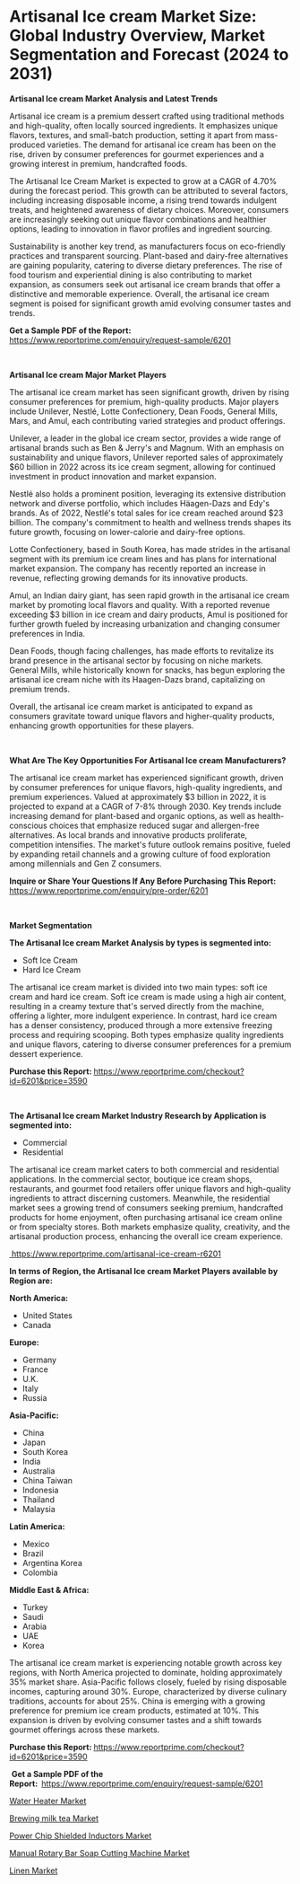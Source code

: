 <p><h1>Artisanal Ice cream Market Size: Global Industry Overview, Market Segmentation and Forecast (2024 to 2031)</h1></p><p><strong>Artisanal Ice cream Market Analysis and Latest Trends</strong></p>
<p><p>Artisanal ice cream is a premium dessert crafted using traditional methods and high-quality, often locally sourced ingredients. It emphasizes unique flavors, textures, and small-batch production, setting it apart from mass-produced varieties. The demand for artisanal ice cream has been on the rise, driven by consumer preferences for gourmet experiences and a growing interest in premium, handcrafted foods.</p><p>The Artisanal Ice Cream Market is expected to grow at a CAGR of 4.70% during the forecast period. This growth can be attributed to several factors, including increasing disposable income, a rising trend towards indulgent treats, and heightened awareness of dietary choices. Moreover, consumers are increasingly seeking out unique flavor combinations and healthier options, leading to innovation in flavor profiles and ingredient sourcing.</p><p>Sustainability is another key trend, as manufacturers focus on eco-friendly practices and transparent sourcing. Plant-based and dairy-free alternatives are gaining popularity, catering to diverse dietary preferences. The rise of food tourism and experiential dining is also contributing to market expansion, as consumers seek out artisanal ice cream brands that offer a distinctive and memorable experience. Overall, the artisanal ice cream segment is poised for significant growth amid evolving consumer tastes and trends.</p></p>
<p><strong>Get a Sample PDF of the Report:&nbsp;</strong> <a href="https://www.reportprime.com/enquiry/request-sample/6201">https://www.reportprime.com/enquiry/request-sample/6201</a></p>
<p>&nbsp;</p>
<p><strong>Artisanal Ice cream Major Market Players</strong></p>
<p><p>The artisanal ice cream market has seen significant growth, driven by rising consumer preferences for premium, high-quality products. Major players include Unilever, Nestlé, Lotte Confectionery, Dean Foods, General Mills, Mars, and Amul, each contributing varied strategies and product offerings.</p><p>Unilever, a leader in the global ice cream sector, provides a wide range of artisanal brands such as Ben & Jerry's and Magnum. With an emphasis on sustainability and unique flavors, Unilever reported sales of approximately $60 billion in 2022 across its ice cream segment, allowing for continued investment in product innovation and market expansion.</p><p>Nestlé also holds a prominent position, leveraging its extensive distribution network and diverse portfolio, which includes Häagen-Dazs and Edy's brands. As of 2022, Nestlé's total sales for ice cream reached around $23 billion. The company's commitment to health and wellness trends shapes its future growth, focusing on lower-calorie and dairy-free options.</p><p>Lotte Confectionery, based in South Korea, has made strides in the artisanal segment with its premium ice cream lines and has plans for international market expansion. The company has recently reported an increase in revenue, reflecting growing demands for its innovative products.</p><p>Amul, an Indian dairy giant, has seen rapid growth in the artisanal ice cream market by promoting local flavors and quality. With a reported revenue exceeding $3 billion in ice cream and dairy products, Amul is positioned for further growth fueled by increasing urbanization and changing consumer preferences in India.</p><p>Dean Foods, though facing challenges, has made efforts to revitalize its brand presence in the artisanal sector by focusing on niche markets. General Mills, while historically known for snacks, has begun exploring the artisanal ice cream niche with its Haagen-Dazs brand, capitalizing on premium trends. </p><p>Overall, the artisanal ice cream market is anticipated to expand as consumers gravitate toward unique flavors and higher-quality products, enhancing growth opportunities for these players.</p></p>
<p>&nbsp;</p>
<p><strong>What Are The Key Opportunities For Artisanal Ice cream Manufacturers?</strong></p>
<p><p>The artisanal ice cream market has experienced significant growth, driven by consumer preferences for unique flavors, high-quality ingredients, and premium experiences. Valued at approximately $3 billion in 2022, it is projected to expand at a CAGR of 7-8% through 2030. Key trends include increasing demand for plant-based and organic options, as well as health-conscious choices that emphasize reduced sugar and allergen-free alternatives. As local brands and innovative products proliferate, competition intensifies. The market's future outlook remains positive, fueled by expanding retail channels and a growing culture of food exploration among millennials and Gen Z consumers.</p></p>
<p><strong>Inquire or Share Your Questions If Any Before Purchasing This Report:</strong> <a href="https://www.reportprime.com/enquiry/pre-order/6201">https://www.reportprime.com/enquiry/pre-order/6201</a></p>
<p>&nbsp;</p>
<p><strong>Market Segmentation</strong></p>
<p><strong>The Artisanal Ice cream Market Analysis by types is segmented into:</strong></p>
<p><ul><li>Soft Ice Cream</li><li>Hard Ice Cream</li></ul></p>
<p><p>The artisanal ice cream market is divided into two main types: soft ice cream and hard ice cream. Soft ice cream is made using a high air content, resulting in a creamy texture that's served directly from the machine, offering a lighter, more indulgent experience. In contrast, hard ice cream has a denser consistency, produced through a more extensive freezing process and requiring scooping. Both types emphasize quality ingredients and unique flavors, catering to diverse consumer preferences for a premium dessert experience.</p></p>
<p><strong>Purchase this Report:&nbsp;</strong><a href="https://www.reportprime.com/checkout?id=6201&price=3590">https://www.reportprime.com/checkout?id=6201&price=3590</a></p>
<p>&nbsp;</p>
<p><strong>The Artisanal Ice cream Market Industry Research by Application is segmented into:</strong></p>
<p><ul><li>Commercial</li><li>Residential</li></ul></p>
<p><p>The artisanal ice cream market caters to both commercial and residential applications. In the commercial sector, boutique ice cream shops, restaurants, and gourmet food retailers offer unique flavors and high-quality ingredients to attract discerning customers. Meanwhile, the residential market sees a growing trend of consumers seeking premium, handcrafted products for home enjoyment, often purchasing artisanal ice cream online or from specialty stores. Both markets emphasize quality, creativity, and the artisanal production process, enhancing the overall ice cream experience.</p></p>
<p><a href="https://www.reportprime.com/artisanal-ice-cream-r6201">&nbsp;https://www.reportprime.com/artisanal-ice-cream-r6201</a></p>
<p><strong>In terms of Region, the Artisanal Ice cream Market Players available by Region are:</strong></p>
<p>
    <p> <strong> North America: </strong>
        <ul>
            <li>United States</li>
            <li>Canada</li>
        </ul>
        </p> 
    <p> <strong> Europe: </strong>
        <ul>
            <li>Germany</li>
            <li>France</li>
            <li>U.K.</li>
            <li>Italy</li>
            <li>Russia</li>
        </ul>
        </p> 
    <p> <strong> Asia-Pacific: </strong>
        <ul>
            <li>China</li>
            <li>Japan</li>
            <li>South Korea</li>
            <li>India</li>
            <li>Australia</li>
            <li>China Taiwan</li>
            <li>Indonesia</li>
            <li>Thailand</li>
            <li>Malaysia</li>
        </ul>
        </p> 
    <p> <strong> Latin America: </strong>
        <ul>
            <li>Mexico</li>
            <li>Brazil</li>
            <li>Argentina Korea</li>
            <li>Colombia</li>
        </ul>
        </p> 
    <p> <strong> Middle East & Africa: </strong>
        <ul>
            <li>Turkey</li>
            <li>Saudi</li>
            <li>Arabia</li>
            <li>UAE</li>
            <li>Korea</li>
        </ul>
    </p>
    </p>
<p><p>The artisanal ice cream market is experiencing notable growth across key regions, with North America projected to dominate, holding approximately 35% market share. Asia-Pacific follows closely, fueled by rising disposable incomes, capturing around 30%. Europe, characterized by diverse culinary traditions, accounts for about 25%. China is emerging with a growing preference for premium ice cream products, estimated at 10%. This expansion is driven by evolving consumer tastes and a shift towards gourmet offerings across these markets.</p></p>
<p><strong>Purchase this Report: </strong><a href="https://www.reportprime.com/checkout?id=6201&price=3590">https://www.reportprime.com/checkout?id=6201&price=3590</a></p>
<p>&nbsp;<strong>Get a Sample PDF of the Report:&nbsp;&nbsp;</strong><a href="https://www.reportprime.com/enquiry/request-sample/6201">https://www.reportprime.com/enquiry/request-sample/6201</a></p>
<p><strong></strong></p>
<p><p><a href="https://medium.com/@candicecromwelld63/water-heater-market-size-share-analysis-growth-trends-forecast-2024-2031-9b8c5ccced10">Water Heater Market</a></p><p><a href="https://github.com/julyju69/Market-Research-Report-List-5/blob/main/brewing-milk-tea-market.md">Brewing milk tea Market</a></p><p><a href="https://issuu.com/reportprime-2/docs/power-chip-shielded-inductors-marke_6c0c85ff750440">Power Chip Shielded Inductors Market</a></p><p><a href="https://issuu.com/reportprime-2/docs/manual-rotary-bar-soap-cutting-mach_a7995c9d265b00">Manual Rotary Bar Soap Cutting Machine Market</a></p><p><a href="https://www.linkedin.com/pulse/linen-market-size-share-trends-analysis-report-product-long-tbqzf?trackingId=kK9L%2FfSBRlyYvNNussAp%2Bg%3D%3D">Linen Market</a></p></p>
